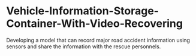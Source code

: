 # Vehicle-Information-Storage-Container-With-Video-Recovering
Developing a model that can record major road accident information using sensors and share the information with the rescue personnels. 
